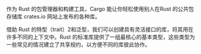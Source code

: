作为 Rust 的包管理器和构建工具，Cargo 能让你轻松使用别人在Rust 的公共包存储库 crates.io 网站上发布的各种库。

借助 Rust 的特型（trait）2和泛型，我们可以创建具有灵活接口的库，将其用在许多不同的上下文中。Rust 的标准库提供了一组最核心的基本类型，这些类型为一些常见的情况建立了共享规约，以方便不同的库彼此协作。